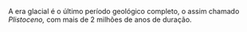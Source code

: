 ﻿A era glacial é o último período geológico completo, o assim chamado *Plistoceno,* com mais de 2 milhões de anos de duração.